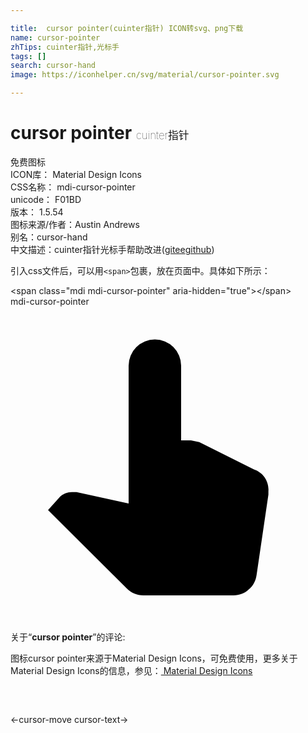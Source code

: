 ```yaml
---

title:  cursor pointer(cuinter指针) ICON转svg、png下载
name: cursor-pointer
zhTips: cuinter指针,光标手
tags: []
search: cursor-hand
image: https://iconhelper.cn/svg/material/cursor-pointer.svg

---
```


# cursor pointer  <small style="font-size: 60%;font-weight: 100">cuinter指针</small>


<div class="detail-page">
<p>
<span><span class="badge-success badge">免费图标</span> </span>
<br/>
<span>
ICON库：
<span class="badge-secondary badge">Material Design Icons</span> 
</span>
<br/>
<span>
CSS名称：
<span class="badge-secondary badge">mdi-cursor-pointer</span> 
</span>
<br/>
<span>
unicode：
<span class="badge-secondary badge">F01BD</span> 
<copy-btn content='F01BD' btn-title=""></copy-btn>
<copy-btn :content='String.fromCodePoint(parseInt("F01BD", 16))' btn-title="复制U"></copy-btn>
</span>
<br/>
<span>
版本：
<span class="badge-secondary badge">1.5.54</span> 
</span>
<br/>
<span>图标来源/作者：<span class="badge-light badge">Austin Andrews</span></span> 
<br/>
<span>别名：<span class="badge-light badge">cursor-hand</span></span><br/><span class="zh-detail">中文描述：<span class="badge-primary badge">cuinter指针</span><span class="badge-primary badge">光标手</span><span class="help-link"><span>帮助改进</span>(<a href="https://gitee.com/liuwave/icon-helper/edit/master/json/material/cursor-pointer.json" target="_blank" rel="noopener noreferrer">gitee</a><a href="https://github.com/liuwave/icon-helper/edit/master/json/material/cursor-pointer.json" target="_blank" rel="noopener noreferrer">github</a></span>)</span><br/>
</p>
</div>
<div class="alert alert-dark">
  <i class="mdi mdi-cursor-pointer mdi-48px"></i>
  <i class="mdi mdi-cursor-pointer mdi-36px"></i>
  <i class="mdi mdi-cursor-pointer mdi-24px"></i>
  <i class="mdi mdi-cursor-pointer mdi-18px"></i>
</div>
<div>
  <p>引入css文件后，可以用<code>&lt;span&gt;</code>包裹，放在页面中。具体如下所示：    
  </p>
  <div class="alert alert-primary" style="font-size: 14px">
    &lt;span class="mdi mdi-cursor-pointer" aria-hidden="true"&gt;&lt;/span&gt;
    <copy-btn content='<span class="mdi mdi-cursor-pointer" aria-hidden="true"></span>'></copy-btn>
  </div>
  <div class="alert alert-secondary">
    <i class="mdi mdi-cursor-pointer"
    style="font-size: 24px"
    aria-hidden="true"></i> mdi-cursor-pointer
    <copy-btn content="mdi-cursor-pointer" btn-title="复制图标名称"></copy-btn>
  </div>
</div>
<div id="svg" class="svg-wrap">
<svg xmlns="http://www.w3.org/2000/svg" viewBox="0 0 24 24"><path d="M13.75,10.19L14.38,10.32L18.55,12.4C19.25,12.63 19.71,13.32 19.65,14.06V14.19L19.65,14.32L18.75,20.44C18.69,20.87 18.5,21.27 18.15,21.55C17.84,21.85 17.43,22 17,22H10.12C9.63,22 9.18,21.82 8.85,21.47L2.86,15.5L3.76,14.5C4,14.25 4.38,14.11 4.74,14.13H5.03L9,15V4.5A2,2 0 0,1 11,2.5A2,2 0 0,1 13,4.5V10.19H13.75Z" /></svg>
</div>
<detail full-name='mdi-cursor-pointer'></detail>
<div class="icon-detail__container">
<p>关于“<b>cursor pointer</b>”的评论:</p>
</div>
<Vssue title="关于“cursor pointer”的评论" />    
<div><p>图标cursor pointer来源于Material Design Icons，可免费使用，更多关于 Material Design Icons的信息，参见：<a target="_blank" href="https://iconhelper.cn/material.html"> Material Design Icons</a>
</p></div>

<div style="padding:2rem 0 " class="page-nav"><p class="inner"><span class="prev">←<router-link to="/icon/cursor-move.html">cursor-move</router-link></span> <span class="next"><router-link to="/icon/cursor-text.html">cursor-text</router-link>→</span></p></div>

